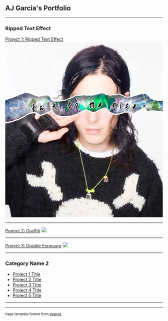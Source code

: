 ## AJ Garcia's Portfolio

---

### Ripped Text Effect

[Project 1: Ripped Text Effect](/sample_page)
<img src="images/ripped.png?raw=true"/>

---
[Project 2: Graffiti](/pdf/sample_presentation.pdf)
<img src="images/graffiti.png?raw=true"/>

---
[Project 3: Double Exposure](http://example.com/)
<img src="images/2xesposure.png?raw=true"/>

---

### Category Name 2

- [Project 1 Title](http://example.com/)
- [Project 2 Title](http://example.com/)
- [Project 3 Title](http://example.com/)
- [Project 4 Title](http://example.com/)
- [Project 5 Title](http://example.com/)

---




---
<p style="font-size:11px">Page template forked from <a href="https://github.com/evanca/quick-portfolio">evanca</a></p>
<!-- Remove above link if you don't want to attibute -->
